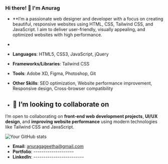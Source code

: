 ### Hi there! 👋 I'm Anurag
- **I’m a passionate web designer and developer with a focus on creating beautiful, responsive websites using HTML, CSS, Tailwind CSS, and JavaScript. I aim to deliver user-friendly, visually appealing, and optimized websites with high performance.

- 
- **Languages**: HTML5, CSS3, JavaScript, jQuery
- **Frameworks/Libraries**: Tailwind CSS
- **Tools**: Adobe XD, Figma, Photoshop, Git
- **Other Skills**: SEO optimization, Website performance improvement, Responsive design, Cross-browser compatibility
- ## 🤝 I’m looking to collaborate on
I’m open to collaborating on **front-end web development projects**, **UI/UX design**, and **improving website performance** using modern technologies like Tailwind CSS and JavaScript.




![Your GitHub stats](https://github-readme-stats.vercel.app/api?username=anurag1anuraj&show_icons=true&theme=radical)

- **Email**: anuragageetha@gmail.com
- **Portfolio**: --------------------
- **LinkedIn**: -------------------------

